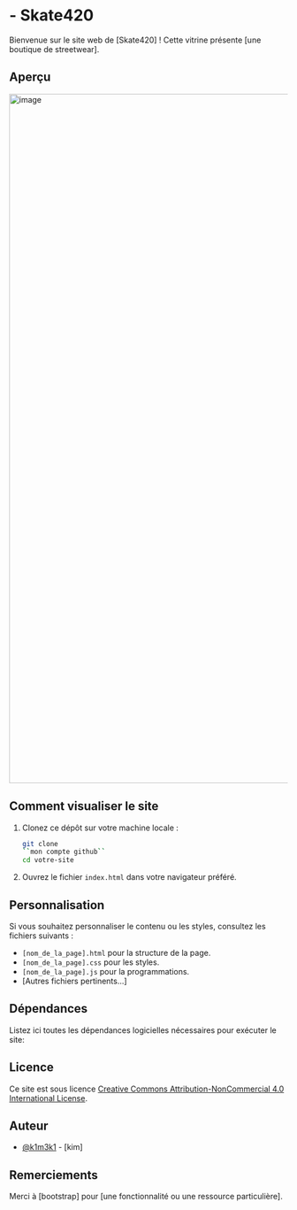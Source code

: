 # - Skate420

Bienvenue sur le site web de [Skate420] ! Cette vitrine présente [une boutique de streetwear].

## Aperçu

<img width="1246" alt="image" src="https://github.com/k1m3k1/skate420/assets/147629611/de19d64d-9545-42e3-86ca-5f812344f71d">


## Comment visualiser le site

1. Clonez ce dépôt sur votre machine locale :

    ```bash
    git clone 
    ``mon compte github``
    cd votre-site
    ```

2. Ouvrez le fichier `index.html` dans votre navigateur préféré.

## Personnalisation

Si vous souhaitez personnaliser le contenu ou les styles, consultez les fichiers suivants :

- `[nom_de_la_page].html` pour la structure de la page.
- `[nom_de_la_page].css` pour les styles.
- `[nom_de_la_page].js` pour la programmations.
- [Autres fichiers pertinents...]

## Dépendances

Listez ici toutes les dépendances logicielles nécessaires pour exécuter le site:

## Licence

Ce site est sous licence [Creative Commons Attribution-NonCommercial 4.0 International License](LICENSE).

## Auteur

- [@k1m3k1](lien-vers-votre-profil-github) - [kim]

## Remerciements

Merci à [bootstrap] pour [une fonctionnalité ou une ressource particulière].

